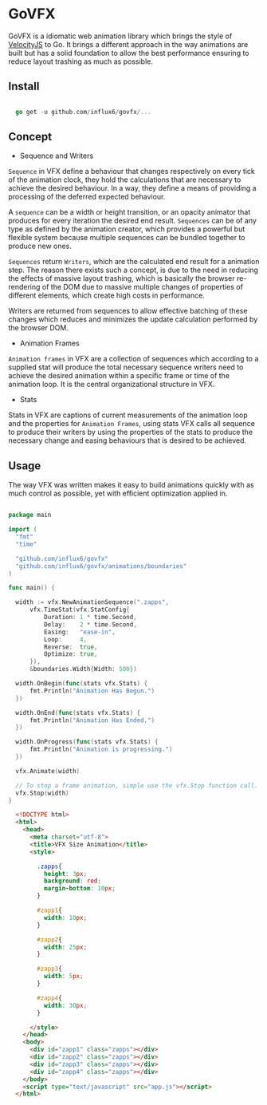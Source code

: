# GoVFX
 GoVFX is a idiomatic web animation library which brings the style of [VelocityJS](https://julian.com/research/velocity/)
 to Go. It brings a different approach in the way animations are built but
 has a solid foundation to allow the best performance ensuring to reduce layout
 trashing as much as possible.

## Install

  ```go

    go get -u github.com/influx6/govfx/...

  ```

## Concept

  - Sequence and Writers

  `Sequence` in VFX define a behaviour that changes respectively on every tick of
  the animation clock, they hold the calculations that are necessary to achieve
  the desired behaviour. In a way, they define a means of providing a
  processing of the deferred expected behaviour.

  A `sequence` can be a width or height transition, or an opacity animator that
  produces for every iteration the desired end result.
  `Sequences` can be of any type as defined by the animation creator, which
  provides a powerful but flexible system because multiple sequences can be bundled
  together to produce new ones.

  `Sequences` return `Writers`, which are the calculated end result for a animation step.
  The reason there exists such a concept, is due to the need in reducing the effects of
  massive layout trashing, which is basically the browser re-rendering of the DOM
  due to massive multiple changes of properties of different elements, which create
  high costs in performance.

  Writers are returned from sequences to allow effective batching of these changes
  which reduces and minimizes the update calculation performed by the browser DOM.

  - Animation Frames

  `Animation frames` in VFX are a collection of sequences which according to a
  supplied stat will produce the total necessary sequence writers need to
  achieve the desired animation within a specific frame or time of the animation
  loop. It is the central organizational structure in VFX.

  - Stats

  Stats in VFX are captions of current measurements of the animation loop and the
  properties for `Animation Frames`, using stats VFX calls all sequence to produce
  their writers by using the properties of the stats to produce the necessary change
  and easing behaviours that is desired to be achieved.

## Usage
  The way VFX was written makes it easy to build animations quickly with as much
  control as possible, yet with efficient optimization applied in.



  ```go

  package main

  import (
  	"fmt"
  	"time"

  	"github.com/influx6/govfx"
  	"github.com/influx6/govfx/animations/boundaries"
  )

  func main() {

  	width := vfx.NewAnimationSequence(".zapps",
  		vfx.TimeStat(vfx.StatConfig{
  			Duration: 1 * time.Second,
  			Delay:    2 * time.Second,
  			Easing:   "ease-in",
  			Loop:     4,
  			Reverse:  true,
  			Optimize: true,
  		}),
  		&boundaries.Width{Width: 500})

  	width.OnBegin(func(stats vfx.Stats) {
  		fmt.Println("Animation Has Begun.")
  	})

  	width.OnEnd(func(stats vfx.Stats) {
  		fmt.Println("Animation Has Ended.")
  	})

  	width.OnProgress(func(stats vfx.Stats) {
  		fmt.Println("Animation is progressing.")
  	})

  	vfx.Animate(width)

    // To stop a frame animation, simple use the vfx.Stop function call.
    vfx.Stop(width)
  }

  ```

  ```html
    <!DOCTYPE html>
    <html>
      <head>
        <meta charset="utf-8">
        <title>VFX Size Animation</title>
        <style>

          .zapps{
            height: 3px;
            background: red;
            margin-bottom: 10px;
          }

          #zapp1{
            width: 10px;
          }

          #zapp2{
            width: 25px;
          }

          #zapp3{
            width: 5px;
          }

          #zapp4{
            width: 30px;
          }

        </style>
      </head>
      <body>
        <div id="zapp1" class="zapps"></div>
        <div id="zapp2" class="zapps"></div>
        <div id="zapp3" class="zapps"></div>
        <div id="zapp4" class="zapps"></div>
      </body>
      <script type="text/javascript" src="app.js"></script>
    </html>

  ```
